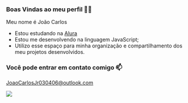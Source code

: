 ### Boas Vindas ao meu perfil 💙💙

Meu nome é João Carlos
- Estou estudando na [Alura](https://www.alura.com.br)
- Estou me desenvolvendo na linguagem JavaScript;
- Utilizo esse espaço para minha organização e compartilhamento dos meu projetos desenvolvidos.

### Você pode entrar em contato comigo 📫

JoaoCarlosJr030406@outlook.com

![](https://media1.tenor.com/m/6w0LdfZ67O0AAAAC/anime-smirk.gif)
